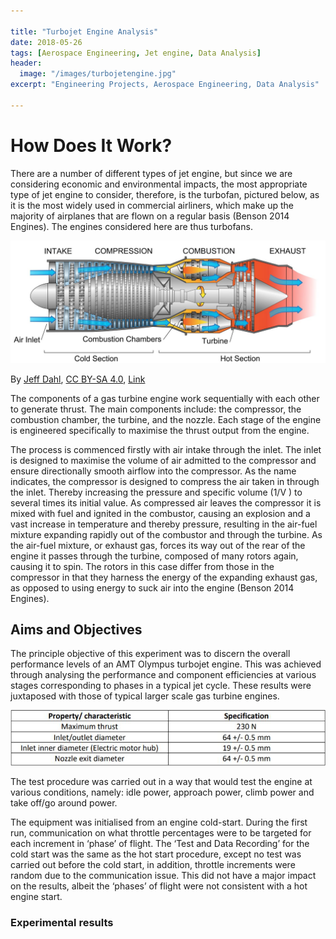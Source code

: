 ```yaml
---

title: "Turbojet Engine Analysis"
date: 2018-05-26
tags: [Aerospace Engineering, Jet engine, Data Analysis]
header:
  image: "/images/turbojetengine.jpg"
excerpt: "Engineering Projects, Aerospace Engineering, Data Analysis"

---
```


# How Does It Work?

There are a number of different types of jet engine, but since we are considering economic and environmental impacts, the most appropriate type of jet engine to consider, therefore, is the turbofan, pictured below, as it is the most widely used in commercial airliners, which make up the majority of airplanes that are flown on a regular basis (Benson 2014 Engines).  The engines considered here are thus turbofans.

<img src="/images/turbojetengine.JPG">

By <a href="//commons.wikimedia.org/wiki/User:Jeff_Dahl" title="User:Jeff Dahl">Jeff Dahl</a>, <a href="https://creativecommons.org/licenses/by-sa/4.0" title="Creative Commons Attribution-Share Alike 4.0">CC BY-SA 4.0</a>, <a href="https://commons.wikimedia.org/w/index.php?curid=3235265">Link</a>

The components of a gas turbine engine work sequentially with each other to generate thrust. The main components include: the compressor, the combustion chamber, the turbine, and the nozzle. Each stage of the engine is engineered specifically to maximise the thrust output from the engine.

The process is commenced firstly with air intake through the inlet. The inlet is designed to maximise the volume of air admitted to the compressor and ensure directionally smooth airflow into the compressor. As the name indicates, the compressor is designed to compress the air taken in through the inlet. Thereby increasing the pressure and specific volume (1/V ) to several times its initial value.  As compressed air leaves the compressor it is mixed with fuel and ignited in the combustor, causing an explosion and a vast increase in temperature and thereby pressure, resulting in the air-fuel mixture expanding rapidly out of the combustor and through the turbine. As the air-fuel mixture, or exhaust gas, forces its way out of the rear of the engine it passes through the turbine, composed of many rotors again, causing it to spin. The rotors in this case differ from those in the compressor in that they harness the energy of the expanding exhaust gas, as opposed to using energy to suck air into the engine (Benson 2014 Engines).

## Aims and Objectives

The principle objective of this experiment was to discern the overall performance levels of an AMT Olympus turbojet engine. This was achieved through analysing the performance and component efficiencies at various stages corresponding to phases in a typical jet cycle. These results were juxtaposed with those of typical larger scale gas turbine engines.

<img src="/images/turbojetspec.jpg">

The test procedure was carried out in a way that would test the engine at various conditions, namely: idle power, approach power, climb power and take off/go around power.

The equipment was initialised from an engine cold-start. During the first run, communication on what throttle percentages were to be targeted for each increment in ‘phase’ of flight. The ‘Test and Data Recording’ for the cold start was the same as the hot start procedure, except no test was carried out before the cold start, in addition, throttle increments were random due to the communication issue. This did not have a major impact on the results, albeit the ‘phases’ of flight were not consistent with a hot engine start.

### Experimental results
